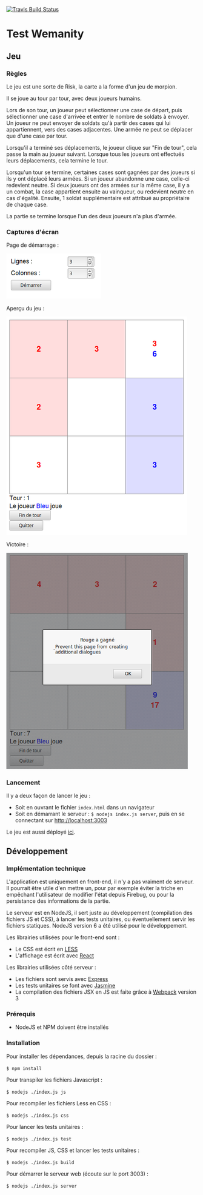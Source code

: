 [![Travis Build Status](https://travis-ci.org/lmahistre/test-wemanity.svg?branch=master)](https://travis-ci.org/lmahistre/test-wemanity)

# Test Wemanity

## Jeu

### Règles

Le jeu est une sorte de Risk, la carte a la forme d'un jeu de morpion.

Il se joue au tour par tour, avec deux joueurs humains.

Lors de son tour, un joueur peut sélectionner une case de départ, puis sélectionner une case d'arrivée et entrer le nombre de soldats à envoyer.
Un joueur ne peut envoyer de soldats qu'à partir des cases qui lui appartiennent, vers des cases adjacentes. Une armée ne peut se déplacer que d'une case par tour.

Lorsqu'il a terminé ses déplacements, le joueur clique sur "Fin de tour", cela passe la main au joueur suivant. Lorsque tous les joueurs ont effectués leurs déplacements, cela termine le tour.

Lorsqu'un tour se termine, certaines cases sont gagnées par des joueurs si ils y ont déplacé leurs armées. Si un joueur abandonne une case, celle-ci redevient neutre. Si deux joueurs ont des armées sur la même case, il y a un combat, la case appartient ensuite au vainqueur, ou redevient neutre en cas d'égalité. Ensuite, 1 soldat supplémentaire est attribué au propriétaire de chaque case.

La partie se termine lorsque l'un des deux joueurs n'a plus d'armée.

### Captures d'écran

Page de démarrage :

![Page de démarrage](screenshots/start-1.1.png)

Aperçu du jeu :

![Aperçu du jeu](screenshots/game.png)

Victoire :

![Victoire](screenshots/victory.png)

### Lancement

Il y a deux façon de lancer le jeu :
* Soit en ouvrant le fichier `index.html` dans un navigateur
* Soit en démarrant le serveur : `$ nodejs index.js server`, puis en se connectant sur [http://localhost:3003](http://localhost:3003)

Le jeu est aussi déployé [ici](https://lmahistre.github.io/test-wemanity).

## Développement

### Implémentation technique

L'application est uniquement en front-end, il n'y a pas vraiment de serveur. Il pourrait être utile d'en mettre un, pour par exemple éviter la triche en empêchant l'utilisateur de modifier l'état depuis Firebug, ou pour la persistance des informations de la partie.

Le serveur est en NodeJS, il sert juste au développement (compilation des fichiers JS et CSS), à lancer les tests unitaires, ou éventuellement servir les fichiers statiques. NodeJS version 6 a été utilisé pour le développement.

Les librairies utilisées pour le front-end sont :
* Le CSS est écrit en [LESS](http://lesscss.org)
* L'affichage est écrit avec [React](https://reactjs.org)

Les librairies utilisées côté serveur :
* Les fichiers sont servis avec [Express](http://expressjs.com)
* Les tests unitaires se font avec [Jasmine](https://jasmine.github.io)
* La compilation des fichiers JSX en JS est faite grâce à [Webpack](https://webpack.js.org) version 3

### Prérequis

* NodeJS et NPM doivent être installés

### Installation

Pour installer les dépendances, depuis la racine du dossier :

`$ npm install`

Pour transpiler les fichiers Javascript :

`$ nodejs ./index.js js`

Pour recompiler les fichiers Less en CSS :

`$ nodejs ./index.js css`

Pour lancer les tests unitaires :

`$ nodejs ./index.js test`

Pour recompiler JS, CSS et lancer les tests unitaires :

`$ nodejs ./index.js build`

Pour démarrer le serveur web (écoute sur le port 3003) :

`$ nodejs ./index.js server`
